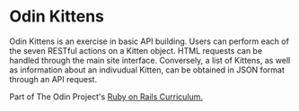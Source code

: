 # Odin Kittens

Odin Kittens is an exercise in basic API building.  Users can perform each of the seven RESTful actions on a Kitten object.  HTML requests can be handled through the main site interface.  Conversely, a list of Kittens, as well as information about an indivudual Kitten, can be obtained in JSON format through an API request.  

Part of The Odin Project's [Ruby on Rails Curriculum.](https://github.com/dvislearning/odin-kittens)